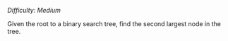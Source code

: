 _Difficulty: Medium_

Given the root to a binary search tree, find the second largest node in the tree.